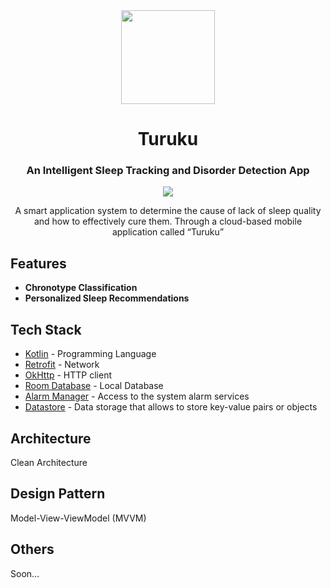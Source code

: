 <div align="center">
  <div style="display: inline-block;">
    <img src="https://github.com/user-attachments/assets/332282a3-d3ad-4682-abb7-3e5e6d24f836" width="150px"/>
  </div>
  <h1 align="center">Turuku</h1>
  <h3>An Intelligent Sleep Tracking and Disorder Detection App</h3>

  <p align="center">
    <a href="https://skillicons.dev">
      <img src="https://skillicons.dev/icons?i=kotlin,androidstudio,figma,postman,retrofit" />
    </a>
  </p>

  A smart application system to determine the cause of lack of sleep quality and how to effectively cure them. Through a cloud-based mobile application called “Turuku”

</div>

## Features
- **Chronotype Classification**
- **Personalized Sleep Recommendations**

## Tech Stack
- [Kotlin](https://kotlinlang.org/) - Programming Language
- [Retrofit](https://square.github.io/retrofit/) - Network
- [OkHttp](https://square.github.io/okhttp/) - HTTP client
- [Room Database](https://developer.android.com/reference/kotlin/androidx/room/RoomDatabase) - Local Database
- [Alarm Manager](https://developer.android.com/reference/android/app/AlarmManager) - Access to the system alarm services
- [Datastore](https://developer.android.com/topic/libraries/architecture/datastore?hl=id) - Data storage that allows to store key-value pairs or objects

## Architecture
Clean Architecture

## Design Pattern
Model-View-ViewModel (MVVM)

## Others
Soon...
